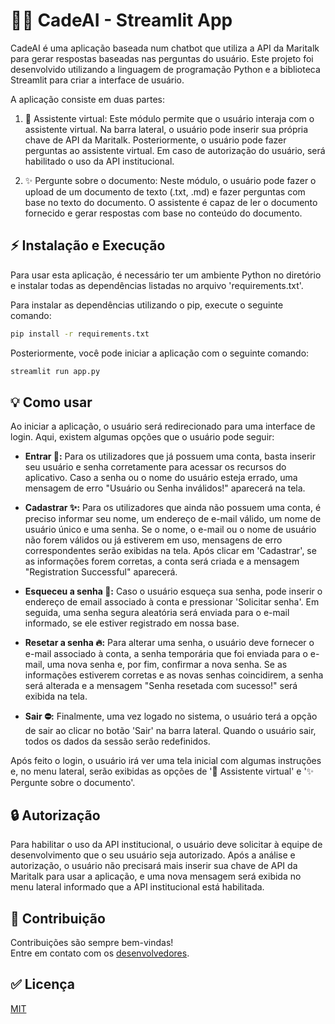 # 🦜✨ CadeAI - Streamlit App

CadeAI é uma aplicação baseada num chatbot que utiliza a API da Maritalk para gerar respostas baseadas nas perguntas do usuário. Este projeto foi desenvolvido utilizando a linguagem de programação Python e a biblioteca Streamlit para criar a interface de usuário.

A aplicação consiste em duas partes:

1. 🤖 Assistente virtual: Este módulo permite que o usuário interaja com o assistente virtual. Na barra lateral, o usuário pode inserir sua própria chave de API da Maritalk. Posteriormente, o usuário pode fazer perguntas ao assistente virtual. Em caso de autorização do usuário, será habilitado o uso da API institucional.

2. ✨ Pergunte sobre o documento: Neste módulo, o usuário pode fazer o upload de um documento de texto (.txt, .md) e fazer perguntas com base no texto do documento. O assistente é capaz de ler o documento fornecido e gerar respostas com base no conteúdo do documento.

## ⚡ Instalação e Execução

Para usar esta aplicação, é necessário ter um ambiente Python no diretório e instalar todas as dependências listadas no arquivo 'requirements.txt'. 

Para instalar as dependências utilizando o pip, execute o seguinte comando:

```bash
pip install -r requirements.txt
```

Posteriormente, você pode iniciar a aplicação com o seguinte comando:

```bash
streamlit run app.py
```

## 💡 Como usar

Ao iniciar a aplicação, o usuário será redirecionado para uma interface de login. Aqui, existem algumas opções que o usuário pode seguir:

- **Entrar 🎉:** Para os utilizadores que já possuem uma conta, basta inserir seu usuário e senha corretamente para acessar os recursos do aplicativo. Caso a senha ou o nome do usuário esteja errado, uma mensagem de erro "Usuário ou Senha inválidos!" aparecerá na tela.

- **Cadastrar ✨:** Para os utilizadores que ainda não possuem uma conta, é preciso informar seu nome, um endereço de e-mail válido, um nome de usuário único e uma senha. Se o nome, o e-mail ou o nome de usuário não forem válidos ou já estiverem em uso, mensagens de erro correspondentes serão exibidas na tela. Após clicar em 'Cadastrar', se as informações forem corretas, a conta será criada e a mensagem "Registration Successful" aparecerá.

- **Esqueceu a senha 🔑:** Caso o usuário esqueça sua senha, pode inserir o endereço de email associado à conta e pressionar 'Solicitar senha'. Em seguida, uma senha segura aleatória será enviada para o e-mail informado, se ele estiver registrado em nossa base.

- **Resetar a senha 🔥:** Para alterar uma senha, o usuário deve fornecer o e-mail associado à conta, a senha temporária que foi enviada para o e-mail, uma nova senha e, por fim, confirmar a nova senha. Se as informações estiverem corretas e as novas senhas coincidirem, a senha será alterada e a mensagem "Senha resetada com sucesso!" será exibida na tela.

- **Sair ⛔:** Finalmente, uma vez logado no sistema, o usuário terá a opção de sair ao clicar no botão 'Sair' na barra lateral. Quando o usuário sair, todos os dados da sessão serão redefinidos.


Após feito o login, o usuário irá ver uma tela inicial com algumas instruções e, no menu lateral, serão exibidas as opções de '🤖 Assistente virtual' e '✨ Pergunte sobre o documento'.

## 🔒 Autorização

Para habilitar o uso da API institucional, o usuário deve solicitar à equipe de desenvolvimento que o seu usuário seja autorizado. Após a análise e autorização, o usuário não precisará mais inserir sua chave de API da Maritalk para usar a aplicação, e uma nova mensagem será exibida no menu lateral informado que a API institucional está habilitada.

## 🤝 Contribuição

Contribuições são sempre bem-vindas!
<br>
Entre em contato com os [desenvolvedores](mailto:rogerio.gravina@cade.gov.br).

## ✅ Licença

[MIT](http://opensource.org/licenses/MIT)